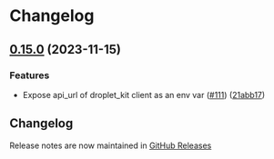# Changelog

## [0.15.0](https://github.com/test-kitchen/kitchen-digitalocean/compare/v0.14.2...v0.15.0) (2023-11-15)


### Features

* Expose api_url of droplet_kit client as an env var ([#111](https://github.com/test-kitchen/kitchen-digitalocean/issues/111)) ([21abb17](https://github.com/test-kitchen/kitchen-digitalocean/commit/21abb17fe5588af6e6a74e2037e1175f74d00dda))

## Changelog

Release notes are now maintained in [GitHub Releases](https://github.com/test-kitchen/kitchen-digitalocean/releases)
